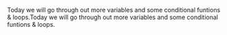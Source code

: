 Today we will go through out more variables and some conditional funtions & loops.Today we will go through out more variables and some conditional funtions & loops.
